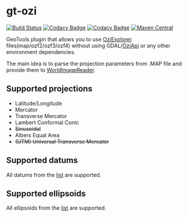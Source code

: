 # gt-ozi
[![Build Status](https://travis-ci.org/nikolaybespalov/gt-ozi.svg?branch=master)](https://travis-ci.org/nikolaybespalov/gt-ozi)
[![Codacy Badge](https://api.codacy.com/project/badge/Coverage/8c3475abc76c4885a5f72875edb0fd16)](https://www.codacy.com/app/nikolaybespalov/gt-ozi)
[![Codacy Badge](https://api.codacy.com/project/badge/Grade/8c3475abc76c4885a5f72875edb0fd16)](https://www.codacy.com/app/nikolaybespalov/gt-ozi)
[![Maven Central](https://maven-badges.herokuapp.com/maven-central/com.github.nikolaybespalov/gt-ozi/badge.svg)](https://maven-badges.herokuapp.com/maven-central/com.github.nikolaybespalov/gt-ozi)

GeoTools plugin that allows you to use [OziExplorer](http://www.oziexplorer3.com/) files(map/ozf2/ozf3/ozf4) 
without using GDAL/[OziApi](http://www.oziexplorer3.com/oziapi/oziapi.html) or any other environment dependencies.

The main idea is to parse the projection parameters from .MAP file and provide them to [WorldImageReader](http://docs.geotools.org/stable/javadocs/org/geotools/gce/image/WorldImageReader.html).

## Supported projections
- Latitude/Longitude
- Mercator
- Transverse Mercator
- Lambert Conformal Conic
- ~~Sinusoidal~~
- Albers Equal Area
- ~~(UTM) Universal Transverse Mercator~~

## Supported datums
All datums from the [list](http://www.oziexplorer3.com/namesearch/datum_list.html) are supported.

## Supported ellipsoids
All ellipsoids from the [list](http://www.oziexplorer3.com/eng/help/userdatums.html) are supported.